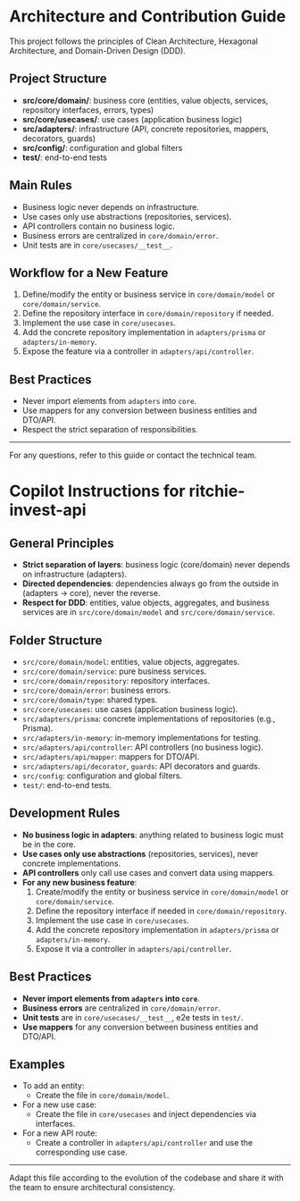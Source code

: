 # Architecture and Contribution Guide

This project follows the principles of Clean Architecture, Hexagonal Architecture, and Domain-Driven Design (DDD).

## Project Structure

- **src/core/domain/**: business core (entities, value objects, services, repository interfaces, errors, types)
- **src/core/usecases/**: use cases (application business logic)
- **src/adapters/**: infrastructure (API, concrete repositories, mappers, decorators, guards)
- **src/config/**: configuration and global filters
- **test/**: end-to-end tests

## Main Rules

- Business logic never depends on infrastructure.
- Use cases only use abstractions (repositories, services).
- API controllers contain no business logic.
- Business errors are centralized in `core/domain/error`.
- Unit tests are in `core/usecases/__test__`.

## Workflow for a New Feature

1. Define/modify the entity or business service in `core/domain/model` or `core/domain/service`.
2. Define the repository interface in `core/domain/repository` if needed.
3. Implement the use case in `core/usecases`.
4. Add the concrete repository implementation in `adapters/prisma` or `adapters/in-memory`.
5. Expose the feature via a controller in `adapters/api/controller`.

## Best Practices

- Never import elements from `adapters` into `core`.
- Use mappers for any conversion between business entities and DTO/API.
- Respect the strict separation of responsibilities.

---

For any questions, refer to this guide or contact the technical team.

# Copilot Instructions for ritchie-invest-api

## General Principles

- **Strict separation of layers**: business logic (core/domain) never depends on infrastructure (adapters).
- **Directed dependencies**: dependencies always go from the outside in (adapters → core), never the reverse.
- **Respect for DDD**: entities, value objects, aggregates, and business services are in `src/core/domain/model` and
  `src/core/domain/service`.

## Folder Structure

- `src/core/domain/model`: entities, value objects, aggregates.
- `src/core/domain/service`: pure business services.
- `src/core/domain/repository`: repository interfaces.
- `src/core/domain/error`: business errors.
- `src/core/domain/type`: shared types.
- `src/core/usecases`: use cases (application business logic).
- `src/adapters/prisma`: concrete implementations of repositories (e.g., Prisma).
- `src/adapters/in-memory`: in-memory implementations for testing.
- `src/adapters/api/controller`: API controllers (no business logic).
- `src/adapters/api/mapper`: mappers for DTO/API.
- `src/adapters/api/decorator`, `guards`: API decorators and guards.
- `src/config`: configuration and global filters.
- `test/`: end-to-end tests.

## Development Rules

- **No business logic in adapters**: anything related to business logic must be in the core.
- **Use cases only use abstractions** (repositories, services), never concrete implementations.
- **API controllers** only call use cases and convert data using mappers.
- **For any new business feature**:
    1. Create/modify the entity or business service in `core/domain/model` or `core/domain/service`.
    2. Define the repository interface if needed in `core/domain/repository`.
    3. Implement the use case in `core/usecases`.
    4. Add the concrete repository implementation in `adapters/prisma` or `adapters/in-memory`.
    5. Expose it via a controller in `adapters/api/controller`.

## Best Practices

- **Never import elements from `adapters` into `core`**.
- **Business errors** are centralized in `core/domain/error`.
- **Unit tests** are in `core/usecases/__test__`, e2e tests in `test/`.
- **Use mappers** for any conversion between business entities and DTO/API.

## Examples

- To add an entity:
    - Create the file in `core/domain/model`.
- For a new use case:
    - Create the file in `core/usecases` and inject dependencies via interfaces.
- For a new API route:
    - Create a controller in `adapters/api/controller` and use the corresponding use case.

---

Adapt this file according to the evolution of the codebase and share it with the team to ensure architectural
consistency.
